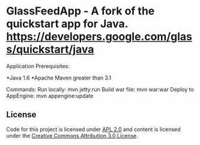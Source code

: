 GlassFeedApp - A fork of the quickstart app for Java.
https://developers.google.com/glass/quickstart/java
========================
Application Prerequisites:

*Java 1.6
*Apache Maven greater than 3.1


Commands:
Run locally: mvn jetty:run
Build war file: mvn war:war
Deploy to AppEngine: mvn appengine:update


## License
Code for this project is licensed under [APL 2.0](http://www.apache.org/licenses/LICENSE-2.0.html)
and content is licensed under the
[Creative Commons Attribution 3.0 License](http://creativecommons.org/licenses/by/3.0/).

